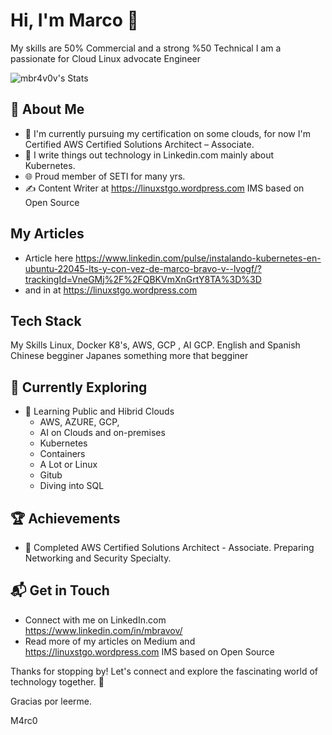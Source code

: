 # Hi, I'm Marco 👋
My skills are 50% Commercial and a strong %50 Technical
I am a passionate for Cloud
Linux advocate
Engineer


![mbr4v0v's Stats](https://github-readme-stats.vercel.app/api?username=mbr4v0v&theme=vue-dark&show_icons=true&hide_border=true&count_private=true)


## 🚀 About Me

- 🔭 I'm currently pursuing my certification on some clouds, for now I'm Certified AWS Certified Solutions Architect – Associate.
- 📝 I write things out technology in Linkedin.com mainly about Kubernetes.
- 🌐 Proud member of SETI for many yrs.
- ✍️ Content Writer at https://linuxstgo.wordpress.com IMS based on Open Source

## My Articles 
- Article here https://www.linkedin.com/pulse/instalando-kubernetes-en-ubuntu-22045-lts-y-con-vez-de-marco-bravo-v--lvogf/?trackingId=VneGMj%2F%2FQBKVmXnGrtY8TA%3D%3D
- and in at https://linuxstgo.wordpress.com


## Tech Stack
My Skills  Linux, Docker K8's, AWS, GCP , AI GCP.
English and Spanish 
Chinese begginer
Japanes something more that begginer

## 🌱 Currently Exploring

- 🚀 Learning Public and Hibrid Clouds
  - AWS, AZURE, GCP,
  - AI on Clouds and on-premises  
  - Kubernetes
  - Containers
  - A Lot or Linux
  - Gitub
  - Diving into SQL 

 ## 🏆 Achievements 

- 🌟 Completed 
   AWS Certified Solutions Architect - Associate.
   Preparing Networking and Security Specialty.

## 📬 Get in Touch

- Connect with me on LinkedIn.com https://www.linkedin.com/in/mbravov/
- Read more of my articles on Medium and https://linuxstgo.wordpress.com IMS based on Open Source

Thanks for stopping by! Let's connect and explore the fascinating world of technology together. 🚀

Gracias por leerme.

M4rc0
<!--

Here are some ideas to get you started:

- 🔭 I’m currently working on ...
- 🌱 I’m currently learning ...
- 👯 I’m looking to collaborate on ...
- 🤔 I’m looking for help with ...
- 💬 Ask me about ...
- 📫 How to reach me: ...
- 😄 Pronouns: ...
- ⚡ Fun fact: ...
-->
